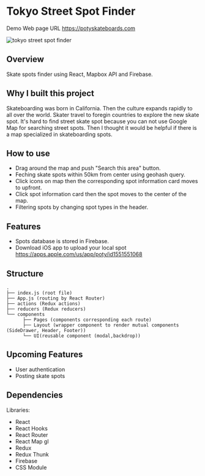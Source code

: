 # Tokyo Street Spot Finder

Demo Web page URL https://potyskateboards.com

![tokyo street spot finder](https://github.com/yusukeyoshino/portfolio/blob/master/src/images/ezgif.com-gif-maker.gif?raw=true)<br/>



## Overview

Skate spots finder using React, Mapbox API and Firebase.

## Why I built this project

Skateboarding was born in California. Then the culture expands rapidly to all over the world.
Skater travel to foregin countries to explore the new skate spot.
It's hard to find street skate spot because you can not use Google Map for searching street spots.
Then I thought it would be helpful if there is a map specialized in skateboarding spots.


## How to use
- Drag around the map and push "Search this area" button.
- Feching skate spots within 50km from center using geohash query.
- Click icons on map then the corresponding spot information card  moves to upfront.
- Click spot information card then the spot moves to the center of the map.
- Filtering spots by changing spot types in the header.

## Features
- Spots database is stored in Firebase.
- Download iOS app to upload your local spot https://apps.apple.com/us/app/poty/id1551551068

## Structure
    .
    ├── index.js (root file) 
    ├── App.js (routing by React Router)
    ├── actions (Redux actions)
    ├── reducers (Redux reducers)
    └── components 
          ├── Pages (components corresponding each route)
          ├── Layout (wrapper component to render mutual components (SideDrawer, Header, Footer))
          └── UI(reusable component (modal,backdrop))
 
## Upcoming Features
- User authentication
- Posting skate spots


## Dependencies
Libraries:
- React
- React Hooks
- React Router
- React Map gl
- Redux
- Redux Thunk
- Firebase
- CSS Module
